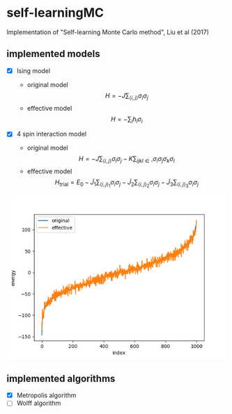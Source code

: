 # self-learningMC

Implementation of "Self-learning Monte Carlo method", Liu et al (2017)

## implemented models

- [x] Ising model

  - original model
    $$H = -J \sum_{\langle i, j \rangle} \sigma_i \sigma_j$$
  - effective model
    $$H = - \sum_i h_i \sigma_i $$

- [x] 4 spin interaction model

  - original model
    $$H = -J \sum_{\langle i, j \rangle} \sigma_i \sigma_j - K \sum_{ijkl\in \square} \sigma_i \sigma_j \sigma_k \sigma_l$$
  - effective model
    $$H_{\mathrm{trial}} = E_0 - \tilde{J}_1\sum_{\langle i, j \rangle_1} \sigma_i \sigma_j - \tilde{J}_2\sum_{\langle i, j \rangle_2} \sigma_i\sigma_j - \tilde{J}_3\sum_{\langle i, j \rangle_3}\sigma_i\sigma_j$$

![4 spin interaction model](https://github.com/misawann/self-learningMC/blob/main/images/4spin_interaction_sorted_energy.png)

## implemented algorithms

- [x] Metropolis algorithm
- [ ] Wolff algorithm
